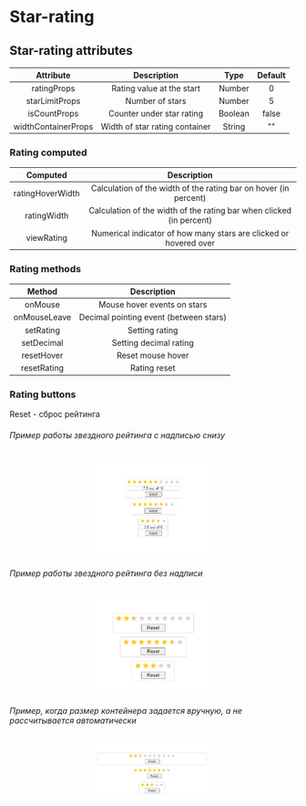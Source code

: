 # Star-rating

## Star-rating attributes

|Attribute|Description|Type|Default|
|:-:|:-:|:-:|:-:|
|ratingProps|Rating value at the start|Number|0|
|starLimitProps|Number of stars|Number|5|
|isCountProps|Counter under star rating|Boolean|false|
|widthContainerProps|Width of star rating container|String|""|


### Rating computed
|Computed|Description|
|:-:|:-:|
|ratingHoverWidth|Calculation of the width of the rating bar on hover (in percent)|
|ratingWidth|Calculation of the width of the rating bar when clicked (in percent)|
|viewRating|Numerical indicator of how many stars are clicked or hovered over|


### Rating methods
|Method|Description|
|:-:|:-:|
|onMouse|Mouse hover events on stars|
|onMouseLeave|Decimal pointing event (between stars)|
|setRating|Setting rating|
|setDecimal|Setting decimal rating|
|resetHover|Reset mouse hover |
|resetRating|Rating reset|



### Rating buttons
Reset - сброс рейтинга


###### Пример работы звездного рейтинга с надписью снизу
<p align="center">
 <img width="200px" src="assets/img/Stars.PNG" alt="qr"/>
</p>

###### Пример работы звездного рейтинга без надписи
<p align="center">
 <img width="200px" src="assets/img/StarsWithoutCounter.PNG" alt="qr"/>
</p>

###### Пример, когда размер контейнера задается вручную, а не рассчитывается автоматически
<p align="center">
 <img width="200px" src="assets/img/ManualContainerSize.PNG" alt="qr"/>
</p>

